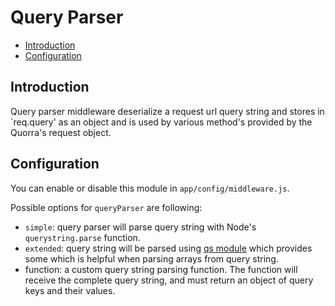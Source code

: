 # Query Parser

 - [Introduction](#introduction)
 - [Configuration](#configuration)

## Introduction

Query parser middleware deserialize a request url query string and stores in `req.query' as an object and is used by
various method's provided by the Quorra's request object.

## Configuration

You can enable or disable this module in `app/config/middleware.js`.

Possible options for `queryParser` are following:

- `simple`: query parser will parse query string with Node's `querystring.parse` function.
- `extended`: query string will be parsed using [qs module](https://www.npmjs.com/package/qs) which provides some
which is helpful when parsing arrays from query string.
- function: a custom query string parsing function. The function will receive the complete query string, and must
return an object of query keys and their values.